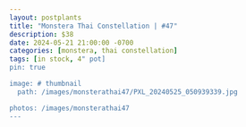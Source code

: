 ```yaml
---
layout: postplants
title: "Monstera Thai Constellation | #47"
description: $38
date: 2024-05-21 21:00:00 -0700
categories: [monstera, thai constellation]
tags: [in stock, 4" pot]
pin: true

image: # thumbnail
  path: /images/monsterathai47/PXL_20240525_050939339.jpg

photos: /images/monsterathai47
---
```


